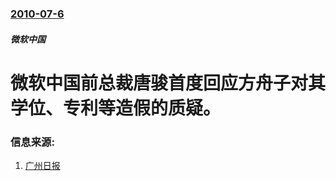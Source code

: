 ### [2010-07-6](/news/2010/07/6/index.md)

##### 微软中国
#  微软中国前总裁唐骏首度回应方舟子对其学位、专利等造假的质疑。




### 信息来源:

1. [广州日报](http://news.qq.com/a/20100707/000153.htm)
